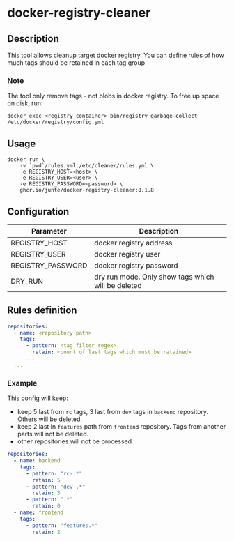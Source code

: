 # docker-registry-cleaner

## Description

This tool allows cleanup target docker registry. 
You can define rules of how much tags should be retained in each tag group

### Note
The tool only remove tags - not blobs in docker registry. To free up space on disk, run:
```shell script
docker exec <registry container> bin/registry garbage-collect /etc/docker/registry/config.yml
```

## Usage

```shell script
docker run \
    -v `pwd`/rules.yml:/etc/cleaner/rules.yml \
    -e REGISTRY_HOST=<host> \
    -e REGISTRY_USER=<user> \
    -e REGISTRY_PASSWORD=<password> \
    ghcr.io/junte/docker-registry-cleaner:0.1.8
```

## Configuration

| Parameter        | Description       | 
| ------------- |---------------|
| REGISTRY_HOST      | docker registry address |
| REGISTRY_USER      | docker registry user    |
| REGISTRY_PASSWORD  | docker registry password |
| DRY_RUN  | dry run mode. Only show tags which will be deleted  |

## Rules definition
```yaml
repositories:
  - name: <repository path>
    tags:
      - pattern: <tag filter regex> 
        retain: <count of last tags which must be ratained>
      ...
  ...
```

### Example

This config will keep:
* keep 5 last from `rc` tags, 3 last from `dev` tags in `backend` repository. 
  Others will be deleted.
* keep 2 last in `features` path from `frontend` repository. 
  Tags from another parts will not be deleted.
* other repositories will not be processed

```yaml
repositories:
  - name: backend
    tags:
      - pattern: "rc-.*"
        retain: 5
      - pattern: "dev-.*"
        retain: 3
      - pattern: ".*"
        retain: 0
  - name: frontend
    tags:
      - pattern: "features.*"
        retain: 2
```

